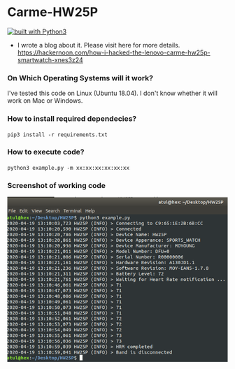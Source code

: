 # Carme-HW25P
[![built with Python3](https://img.shields.io/badge/built%20with-Python3.7-red.svg)](https://www.python.org/)

+ I wrote a blog about it. Please visit here for more details. https://hackernoon.com/how-i-hacked-the-lenovo-carme-hw25p-smartwatch-xnes3z24

### On Which Operating Systems will it work?
I've tested this code on Linux (Ubuntu 18.04). I don't know whether it will work on Mac or Windows.

### How to install required dependecies?
`pip3 install -r requirements.txt`

### How to execute code?
`python3 example.py -m xx:xx:xx:xx:xx:xx`

### Screenshot of working code
![Demo](https://github.com/iamatulsingh/Carme-HW25P/blob/master/screen_shots/8.png)
